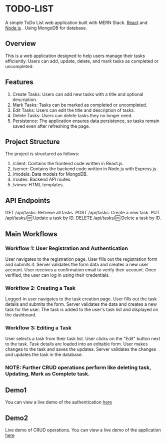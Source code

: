 # TODO-LIST


A simple ToDo List web application built with MERN Stack.
[React](https://reactjs.org/) and [Node.js](https://nodejs.org/) .
Using MongoDB for database.

## Overview

This is a web application designed to help users manage their tasks efficiently. Users can add, update, delete, and mark tasks as completed or uncompleted.

## Features

1. Create Tasks: Users can add new tasks with a title and optional description.
2. Mark Tasks: Tasks can be marked as completed or uncompleted.
3. Edit Tasks: Users can edit the title and description of tasks.
4. Delete Tasks: Users can delete tasks they no longer need.
5. Persistence: The application ensures data persistence, so tasks remain saved even after refreshing the page.

## Project Structure

The project is structured as follows:

1. /client: Contains the frontend code written in React.js.
2. /server: Contains the backend code written in Node.js with Express.js.
3. /models: Data models for MongoDB.
4. /routes: Backend API routes.
5. /views: HTML templates.

## API Endpoints

GET /api/tasks: Retrieve all tasks.
POST /api/tasks: Create a new task.
PUT /api/tasks/:id: Update a task by ID.
DELETE /api/tasks/:id: Delete a task by ID.

## Main Workflows
### Workflow 1: User Registration and Authentication

User navigates to the registration page.
User fills out the registration form and submits it.
Server validates the form data and creates a new user account.
User receives a confirmation email to verify their account.
Once verified, the user can log in using their credentials.

### Workflow 2: Creating a Task

Logged-in user navigates to the task creation page.
User fills out the task details and submits the form.
Server validates the data and creates a new task for the user.
The task is added to the user's task list and displayed on the dashboard.

### Workflow 3: Editing a Task

User selects a task from their task list.
User clicks on the "Edit" button next to the task.
Task details are loaded into an editable form.
User makes changes to the task and saves the updates.
Server validates the changes and updates the task in the database.

### NOTE: Further CRUD operations perform like deleting task, Updating, Mark as Complete task.
## Demo1

You can view a live demo of the authentication [here](https://vimeo.com/922881380?share=copy) 


## Demo2
Live demo of CRUD operations. You can view a live demo of the application [here](https://vimeo.com/922882891?share=copy)
